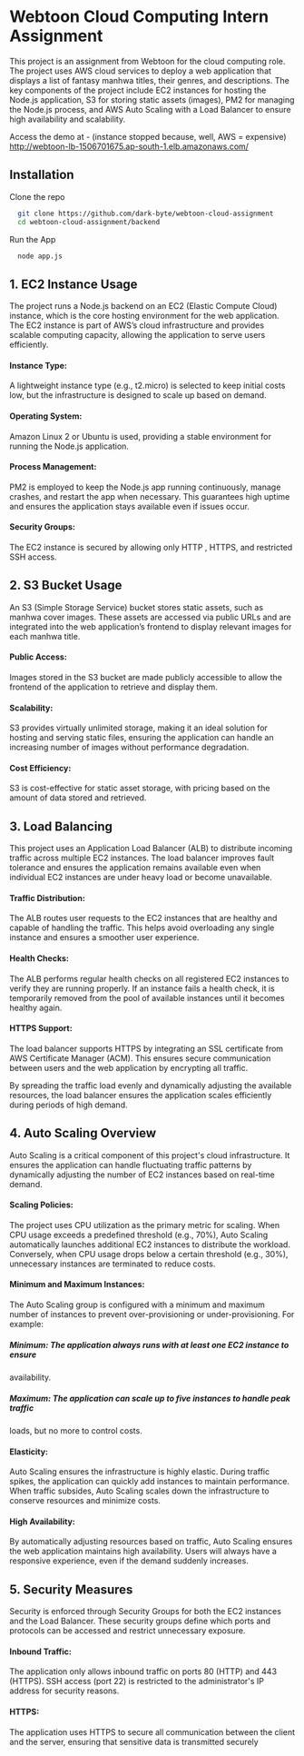 
# Webtoon Cloud Computing Intern Assignment

This project is an assignment from Webtoon for the cloud computing role. The project uses AWS cloud services to deploy a web application that displays a list of fantasy
manhwa titles, their genres, and descriptions. The key components of the project include EC2
instances for hosting the Node.js application, S3 for storing static assets (images), PM2 for
managing the Node.js process, and AWS Auto Scaling with a Load Balancer to ensure high
availability and scalability.

Access the demo at - (instance stopped because, well, AWS = expensive) http://webtoon-lb-1506701675.ap-south-1.elb.amazonaws.com/

## Installation

Clone the repo

```bash
  git clone https://github.com/dark-byte/webtoon-cloud-assignment
  cd webtoon-cloud-assignment/backend
```
    
Run the App

```bash
  node app.js
```


## 1. EC2 Instance Usage

The project runs a Node.js backend on an EC2 (Elastic Compute Cloud) instance, which is the
core hosting environment for the web application. The EC2 instance is part of AWS’s cloud
infrastructure and provides scalable computing capacity, allowing the application to serve users
efficiently.
#### Instance Type: 
A lightweight instance type (e.g., t2.micro) is selected to keep initial
costs low, but the infrastructure is designed to scale up based on demand.
#### Operating System: 
Amazon Linux 2 or Ubuntu is used, providing a stable environment
for running the Node.js application.
#### Process Management: 
PM2 is employed to keep the Node.js app running continuously,
manage crashes, and restart the app when necessary. This guarantees high uptime and
ensures the application stays available even if issues occur.
#### Security Groups: 
The EC2 instance is secured by allowing only HTTP , HTTPS, and restricted SSH access.
## 2. S3 Bucket Usage

An S3 (Simple Storage Service) bucket stores static assets, such as manhwa cover images.
These assets are accessed via public URLs and are integrated into the web application’s
frontend to display relevant images for each manhwa title.
#### Public Access: 
Images stored in the S3 bucket are made publicly accessible to allow
the frontend of the application to retrieve and display them.
#### Scalability: 
S3 provides virtually unlimited storage, making it an ideal solution for
hosting and serving static files, ensuring the application can handle an increasing
number of images without performance degradation.
#### Cost Efficiency: 
S3 is cost-effective for static asset storage, with pricing based on the
amount of data stored and retrieved.
## 3. Load Balancing

This project uses an Application Load Balancer (ALB) to distribute incoming traffic across
multiple EC2 instances. The load balancer improves fault tolerance and ensures the application
remains available even when individual EC2 instances are under heavy load or become
unavailable.
#### Traffic Distribution: 
The ALB routes user requests to the EC2 instances that are
healthy and capable of handling the traffic. This helps avoid overloading any single
instance and ensures a smoother user experience.
#### Health Checks: 
The ALB performs regular health checks on all registered EC2
instances to verify they are running properly. If an instance fails a health check, it is
temporarily removed from the pool of available instances until it becomes healthy again.
#### HTTPS Support: 
The load balancer supports HTTPS by integrating an SSL certificate
from AWS Certificate Manager (ACM). This ensures secure communication between
users and the web application by encrypting all traffic.

By spreading the traffic load evenly and dynamically adjusting the available resources, the load
balancer ensures the application scales efficiently during periods of high demand.
## 4. Auto Scaling Overview

Auto Scaling is a critical component of this project's cloud infrastructure. It ensures the
application can handle fluctuating traffic patterns by dynamically adjusting the number of EC2
instances based on real-time demand.

#### Scaling Policies: 
The project uses CPU utilization as the primary metric for scaling.
When CPU usage exceeds a predefined threshold (e.g., 70%), Auto Scaling
automatically launches additional EC2 instances to distribute the workload. Conversely,
when CPU usage drops below a certain threshold (e.g., 30%), unnecessary instances
are terminated to reduce costs.
#### Minimum and Maximum Instances: 
The Auto Scaling group is configured with a
minimum and maximum number of instances to prevent over-provisioning or
under-provisioning. For example:
##### Minimum: The application always runs with at least one EC2 instance to ensure
availability.
##### Maximum: The application can scale up to five instances to handle peak traffic
loads, but no more to control costs.
#### Elasticity:
 Auto Scaling ensures the infrastructure is highly elastic. During traffic spikes,
the application can quickly add instances to maintain performance. When traffic
subsides, Auto Scaling scales down the infrastructure to conserve resources and
minimize costs.
#### High Availability: 
By automatically adjusting resources based on traffic, Auto Scaling
ensures the web application maintains high availability. Users will always have a
responsive experience, even if the demand suddenly increases.
## 5. Security Measures


Security is enforced through Security Groups for both the EC2 instances and the Load
Balancer. These security groups define which ports and protocols can be accessed and restrict
unnecessary exposure.
#### Inbound Traffic: 
The application only allows inbound traffic on ports 80 (HTTP) and 443
(HTTPS). SSH access (port 22) is restricted to the administrator's IP address for security
reasons.
#### HTTPS: 
The application uses HTTPS to secure all communication between the client
and the server, ensuring that sensitive data is transmitted securely
